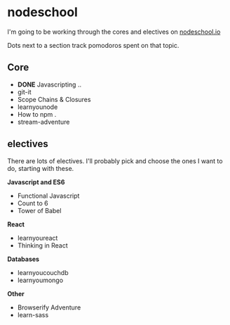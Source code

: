 # nodeschool

I'm going to be working through the cores and electives on [nodeschool.io](http://nodeschool.io/)

Dots next to a section track pomodoros spent on that topic.

## Core

* __DONE__ Javascripting ..
* git-it
* Scope Chains & Closures
* learnyounode
* How to npm .
* stream-adventure

## electives

There are lots of electives. I'll probably pick and choose the ones I want to do, starting with these.

__Javascript and ES6__
* Functional Javascript
* Count to 6
* Tower of Babel

__React__
* learnyoureact
* Thinking in React

__Databases__
* learnyoucouchdb
* learnyoumongo

__Other__
* Browserify Adventure
* learn-sass

